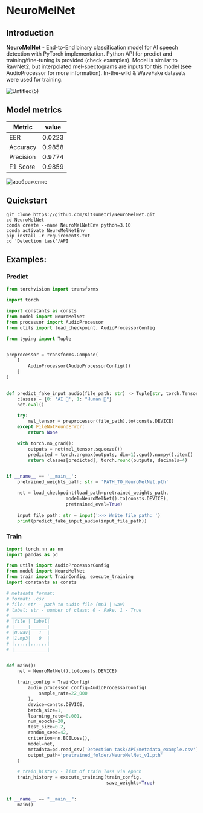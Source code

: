 # NeuroMelNet
## Introduction
**NeuroMelNet** - End-to-End binary classification model for AI speech detection with PyTorch implementation. Python API for predict and training/fine-tuning is provided (check examples). Model is similar to RawNet2, but interpolated mel-spectograms are inputs for this model (see AudioProcessor for more information). In-the-wild & WaveFake datasets were used for training.

![Untitled(5)](https://github.com/Kitsumetri/NeuroMelNet/assets/100523204/c3ba29aa-ef74-4197-b90d-7cd841742ab1)

## Model metrics
|Metric     |value   |
|-----------|--------|
| EER       | 0.0223 |
| Accuracy  |0.9858  |
| Precision | 0.9774 |
| F1 Score  |0.9859  |

![изображение](https://github.com/Kitsumetri/NeuroMelNet/assets/100523204/0ad3adf3-d7c6-4f3d-82a4-56106149bf1c)


## Quickstart
```shell
git clone https://github.com/Kitsumetri/NeuroMelNet.git
cd NeuroMelNet
conda create --name NeuroMelNetEnv python=3.10
conda activate NeuroMelNetEnv
pip install -r requirements.txt
cd 'Detection task'/API
```

## Examples:
### Predict
```python
from torchvision import transforms

import torch

import constants as consts
from model import NeuroMelNet
from processor import AudioProcessor
from utils import load_checkpoint, AudioProcessorConfig

from typing import Tuple


preprocessor = transforms.Compose(
    [
        AudioProcessor(AudioProcessorConfig())
    ]
)


def predict_fake_input_audio(file_path: str) -> Tuple[str, torch.Tensor]:
    classes = {0: 'AI 🤖', 1: "Human 👤"}
    net.eval()

    try:
        mel_tensor = preprocessor(file_path).to(consts.DEVICE)
    except FileNotFoundError:
        return None

    with torch.no_grad():
        outputs = net(mel_tensor.squeeze())
        predicted = torch.argmax(outputs, dim=1).cpu().numpy().item()
        return classes[predicted], torch.round(outputs, decimals=4)


if __name__ == '__main__':
    pretrained_weights_path: str = 'PATH_TO_NeuroMelNet.pth'

    net = load_checkpoint(load_path=pretrained_weights_path, 
                      model=NeuroMelNet().to(consts.DEVICE), 
                      pretrained_eval=True)
    
    input_file_path: str = input('>>> Write file path: ')
    print(predict_fake_input_audio(input_file_path))
```

### Train
```python
import torch.nn as nn
import pandas as pd

from utils import AudioProcessorConfig
from model import NeuroMelNet
from train import TrainConfig, execute_training
import constants as consts

# metadata format:
# format: .csv
# file: str - path to audio file (mp3 | wav)
# label: str - number of class: 0 - Fake, 1 - True
# ______________
# |file | label|
# |_____|______|
# |0.wav|   1  |
# |1.mp3|   0  |
# |.....|......|
# |____________|


def main():
    net = NeuroMelNet().to(consts.DEVICE)

    train_config = TrainConfig(
        audio_processor_config=AudioProcessorConfig(
            sample_rate=22_000
        ),
        device=consts.DEVICE,
        batch_size=1,
        learning_rate=0.001,
        num_epochs=20,
        test_size=0.2,
        random_seed=42,
        criterion=nn.BCELoss(),
        model=net,
        metadata=pd.read_csv('Detection task/API/metadata_example.csv'),
        output_path='pretrained_folder/NeuroMelNet_v1.pth'
    )

    # train_history - list of train loss via epoch
    train_history = execute_training(train_config, 
                                     save_weights=True)


if __name__ == "__main__":
    main()
```
